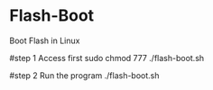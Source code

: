 # Flash-Boot
Boot Flash in Linux

#step 1
Access first
sudo chmod 777 ./flash-boot.sh 

#step 2
Run the program
./flash-boot.sh 
